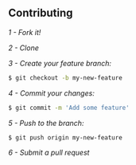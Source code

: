 ## Contributing

*1 - Fork it!*

*2 - Clone*

*3 - Create your feature branch:*
```sh
$ git checkout -b my-new-feature
```
*4 - Commit your changes:*
```sh
$ git commit -m 'Add some feature'
```
*5 - Push to the branch:*
```sh
$ git push origin my-new-feature
```
*6 - Submit a pull request*
